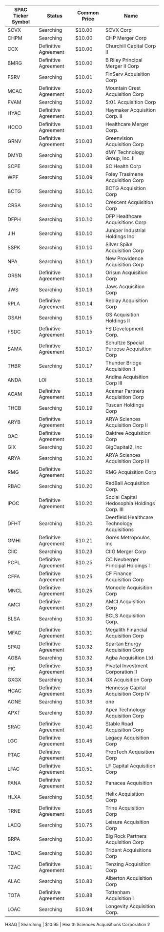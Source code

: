 SPAC Ticker Symbol | Status               | Common Price  | Name                                        
------------------ | -------------------- | ------------- | --------------------------------------------
SCVX               | Searching            | $10.00        | SCVX Corp                                   
CHPM               | Searching            | $10.00        | CHP Merger Corp                             
CCX                | Definitive Agreement | $10.00        | Churchill Capital Corp II                   
BMRG               | Definitive Agreement | $10.00        | B Riley Principal Merger II Corp            
FSRV               | Searching            | $10.01        | FinServ Acquisition Corp                    
MCAC               | Definitive Agreement | $10.02        | Mountain Crest Acquisition Corp             
FVAM               | Searching            | $10.02        | 5:01 Acquisition Corp                       
HYAC               | Definitive Agreement | $10.03        | Haymaker Acquisition Corp. II               
HCCO               | Definitive Agreement | $10.03        | Healthcare Merger Corp.                     
GRNV               | Definitive Agreement | $10.03        | Greenvision Acquisition Corp                
DMYD               | Searching            | $10.03        | dMY Technology Group, Inc. II               
SCPE               | Searching            | $10.08        | SC Health Corp                              
WPF                | Searching            | $10.09        | Foley Trasimene Acquisition Corp            
BCTG               | Searching            | $10.10        | BCTG Acquisition Corp                       
CRSA               | Searching            | $10.10        | Crescent Acquisition Corp                   
DFPH               | Searching            | $10.10        | DFP Healthcare Acquisitions Corp            
JIH                | Searching            | $10.10        | Juniper Industrial Holdings Inc             
SSPK               | Searching            | $10.10        | Silver Spike Acquisition Corp               
NPA                | Searching            | $10.13        | New Providence Acquisition Corp             
ORSN               | Definitive Agreement | $10.13        | Orisun Acquisition Corp                     
JWS                | Searching            | $10.13        | Jaws Acquisition Corp                       
RPLA               | Definitive Agreement | $10.14        | Replay Acquisition Corp                     
GSAH               | Searching            | $10.15        | GS Acquisition Holdings II                  
FSDC               | Definitive Agreement | $10.15        | FS Development Corp.                        
SAMA               | Definitive Agreement | $10.17        | Schultze Special Purpose Acquisition Corp   
THBR               | Searching            | $10.17        | Thunder Bridge Acquisition II               
ANDA               | LOI                  | $10.18        | Andina Acquisition Corp III                 
ACAM               | Definitive Agreement | $10.18        | Acamar Partners Acquisition Corp            
THCB               | Searching            | $10.19        | Tuscan Holdings Corp                        
ARYB               | Definitive Agreement | $10.19        | ARYA Sciences Acquisition Corp II           
OAC                | Definitive Agreement | $10.19        | Oaktree Acquisition Corp                    
GIX                | Searching            | $10.20        | GigCapital2, Inc                            
ARYA               | Searching            | $10.20        | ARYA Sciences Acquisition Corp III          
RMG                | Definitive Agreement | $10.20        | RMG Acquisition Corp                        
RBAC               | Searching            | $10.20        | RedBall Acquisition Corp.                   
IPOC               | Definitive Agreement | $10.20        | Social Capital Hedosophia Holdings Corp. III
DFHT               | Searching            | $10.20        | Deerfield Healthcare Technology Acquisitions
GMHI               | Definitive Agreement | $10.21        | Gores Metropoulos, Inc                      
CIIC               | Searching            | $10.23        | CIIG Merger Corp                            
PCPL               | Definitive Agreement | $10.25        | CC Neuberger Principal Holdings I           
CFFA               | Definitive Agreement | $10.25        | CF Finance Acquisition Corp                 
MNCL               | Definitive Agreement | $10.25        | Monocle Acquisition Corp                    
AMCI               | Definitive Agreement | $10.29        | AMCI Acquisition Corp                       
BLSA               | Searching            | $10.30        | BCLS Acquisition Corp.                      
MFAC               | Definitive Agreement | $10.31        | Megalith Financial Acquisition Corp         
SPAQ               | Definitive Agreement | $10.32        | Spartan Energy Acquisition Corp             
AGBA               | Searching            | $10.32        | Agba Acquisition Ltd                        
PIC                | Definitive Agreement | $10.33        | Pivotal Investment Corporation II           
GXGX               | Searching            | $10.34        | GX Acquisition Corp                         
HCAC               | Definitive Agreement | $10.35        | Hennessy Capital Acquisition Corp IV        
AONE               | Searching            | $10.38        | one                                         
APXT               | Searching            | $10.39        | Apex Technology Acquisition Corp            
SRAC               | Definitive Agreement | $10.40        | Stable Road Acquisition Corp                
LGC                | Definitive Agreement | $10.45        | Legacy Acquisition Corp                     
PTAC               | Definitive Agreement | $10.49        | PropTech Acquisition Corp                   
LFAC               | Definitive Agreement | $10.51        | LF Capital Acquisition Corp                 
PANA               | Definitive Agreement | $10.52        | Panacea Acquisition                         
HLXA               | Searching            | $10.56        | Helix Acquisition Corp                      
TRNE               | Definitive Agreement | $10.65        | Trine Acquisition Corp                      
LACQ               | Searching            | $10.75        | Leisure Acquisition Corp                    
BRPA               | Searching            | $10.80        | Big Rock Partners Acquisition Corp          
TDAC               | Searching            | $10.80        | Trident Acquisitions Corp                   
TZAC               | Definitive Agreement | $10.81        | Tenzing Acquisition Corp                    
ALAC               | Searching            | $10.83        | Alberton Acquisition Corp                   
TOTA               | Definitive Agreement | $10.88        | Tottenham Acquisition I                     
LOAC               | Searching            | $10.94        | Longevity Acquisition Corp.
                
HSAQ               | Searching            | $10.95        | Health Sciences Acquisitions Corporation 2
 
